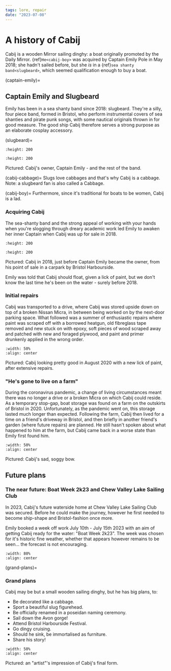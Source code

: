 ```yaml
---
tags: lore, repair
date: "2023-07-08"
---
```


# A history of Cabij
Cabij is a wooden Mirror sailing dinghy: a boat originally promoted by the Daily Mirror.
{ref}`He<cabij-boy>` was acquired by Captain Emily Pole in May 2018; she hadn't sailed before, but she *is* in a {ref}`sea shanty band<slugbeard>`, which seemed qualification enough to buy a boat.

(captain-emily)=
## Captain Emily and Slugbeard
Emily has been in a sea shanty band since 2018: slugbeard. 
They're a silly, four piece band, formed in Bristol, who perform instrumental covers of sea shanties and pirate punk songs, with some nautical originals thrown in for good measure.
The good ship Cabij therefore serves a strong purpose as an elaborate cosplay accessory.

(slugbeard)=
```{image} ../../images/captain-emily.jpg
:height: 200
```
```{image} ../../images/slugbeard.jpg
:height: 200

```
Pictured: Cabij's owner, Captain Emily - and the rest of the band.

(cabij-cabbage)=
Slugs love cabbages and that's why Cabij is a cabbage.
Note: a slugbeard fan is also called a Cabbage.

(cabij-boy)=
Furthermore, since it's traditional for boats to be women, Cabij is a lad. 

### Acquiring Cabij
The sea-shanty band and the strong appeal of working with your hands when you're slogging through dreary academic work led Emily to awaken her inner Captain when Cabij was up for sale in 2018.

```{image} ../../images/cabij-2018.jpg
:height: 200
```
```{image} ../../images/cabij-2018-2.jpg
:height: 200
```
Pictured: Cabij in 2018, just before Captain Emily became the owner, from his point of sale in a carpark by Bristol Harbourside.

Emily was told that Cabij should float, given a lick of paint, but we don't know the last time he's been on the water - surely before 2018. 

### Initial repairs
Cabij was transported to a drive, where Cabij was stored upside down on top of a broken Nissan Micra, in between being worked on by the next-door parking space.
What followed was a summer of enthusiastic repairs where paint was scraped off with a borrowed heatgun, old fibreglass tape removed and new stuck on with epoxy, soft pieces of wood scraped away and patched with new and foraged plywood, and paint and primer drunkenly applied in the wrong order.

```{image} ../../images/cabij-shiny-2020.jpg
:width: 50%
:align: center
```
Pictured: Cabij looking pretty good in August 2020 with a new lick of paint, after extensive repairs.

### "He's gone to live on a farm" 
During the coronavirus pandemic, a change of living circumstances meant there was no longer a drive or a broken Micra on which Cabij could reside.
As a temporary stop-gap, boat storage was found on a farm on the outskirts of Bristol in 2020.
Unfortunately, as the pandemic went on, this storage lasted much longer than expected.
Following the farm, Cabij then lived for a time on a friend's driveway in Bristol, and then briefly in another friend's garden (where future repairs) are planned.
He still hasn't spoken about what happened to him at the farm, but Cabij came back in a worse state than Emily first found him.

```{image} ../../images/cabij-soggy-bow-2023.jpg
:width: 50%
:align: center
```
Pictured: Cabij's sad, soggy bow.

## Future plans
### The near future: Boat Week 2k23 and Chew Valley Lake Sailing Club
In 2023, Cabij's future waterside home at Chew Valley Lake Sailing Club was secured.
Before he could make the journey, however he first needed to become ship-shape and Bristol-fashion once more.

Emily booked a week off work July 10th - July 15th 2023 with an aim of getting Cabij ready for the water: "Boat Week 2k23".
The week was chosen for it's historic fine weather, whether that appears however remains to be seen... the forecast is not encouraging.

```{image} ../../images/weather-boatweek.png
:width: 80%
:align: center
```

(grand-plans)=
### Grand plans

Cabij may be but a small wooden sailing dinghy, but he has big plans, to:
- Be decorated like a cabbage.
- Sport a beautiful slug figurehead.
- Be officially renamed in a poseidan naming ceremony.
- Sail down the Avon gorge!
- Attend Bristol Harbourside Festival.
- Go dingy cruising.
- Should he sink, be immortalised as furniture. 
- Share his story! 

```{image} ../../images/cabij-original-vision.jpg
:width: 50%
:align: center
```
Pictured: an "artist"'s impression of Cabij's final form.
